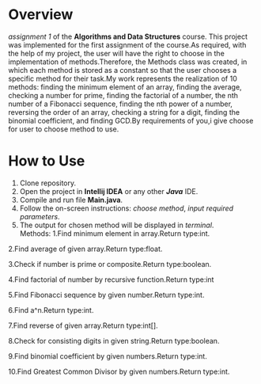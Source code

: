 # Overview

*assignment 1* of the **Algorithms and Data Structures** course.
This project was implemented for the first assignment of the course.As required, with the help of my project, the user will have the right to choose in the implementation of methods.Therefore, the Methods class was created, in which each method is stored as a constant so that the user chooses a specific method for their task.My work represents the realization of 10 methods:
finding the minimum element of an array, 
finding the average, checking a number for prime,
finding the factorial of a number, the nth 
number of a Fibonacci sequence, finding the 
nth power of a number, reversing the order of 
an array, checking a string for a digit, 
finding the binomial coefficient, and 
finding GCD.By requirements of you,i give choose for user to choose method to use.


# How to Use

1. Clone repository.
2. Open the project in **Intellij IDEA** or any other ***Java*** IDE.
3. Compile and run file **Main.java**.
4. Follow the on-screen instructions: *choose method*, *input required parameters*.
5. The output for chosen method will be displayed in *terminal*.</br>
Methods:
1.Find minimum element in array.Return type:int.




2.Find average of given array.Return type:float.




3.Check if number is prime or composite.Return type:boolean.




4.Find factorial of number by recursive function.Return type:int




5.Find Fibonacci sequence by given number.Return type:int.



6.Find a^n.Return type:int.



7.Find reverse of given array.Return type:int[].



8.Check for consisting digits in given string.Return type:boolean.



9.Find binomial coefficient by given numbers.Return type:int.



10.Find Greatest Common Divisor by given numbers.Return type:int.




